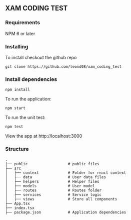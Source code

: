 ## XAM CODING TEST

### Requirements
NPM 6 or later

### Installing

To install checkout the github repo

``` git clone https://github.com/leond08/xam_coding_test ```

### Install dependencies

``` npm install ```

To run the application:

``` npm start ```

To run the unit test:

``` npm test ```

View the app at http://localhost:3000

### Structure

    .
    ├── public                  # public files
    ├── src
    │   ├── context             # Folder for react context                     
    │   ├── data                # User data files
    │   ├── helpers             # Helper files
    │   ├── models              # User model
    │   ├── routes              # Routes folder
    │   ├── services            # Service logic
    │   ├── views               # Store all components
    ├── App.tsx                 
    ├── index.tsx               
    ├── package.json            # Application dependencies

